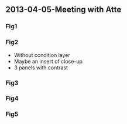 ## 2013-04-05-Meeting with Atte 

### Fig1

### Fig2

* Without condition layer
* Maybe an insert of close-up
* 3 panels with contrast

### Fig3

### Fig4

### Fig5